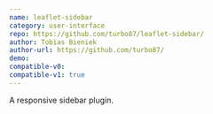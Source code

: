 ```yaml
---
name: leaflet-sidebar
category: user-interface
repo: https://github.com/turbo87/leaflet-sidebar/
author: Tobias Bieniek
author-url: https://github.com/turbo87/
demo: 
compatible-v0:
compatible-v1: true
---
```


A responsive sidebar plugin.
